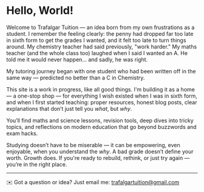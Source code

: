 # Hello, World!

Welcome to Trafalgar Tuition — an idea born from my own frustrations as a student. I remember the feeling clearly: the penny had dropped far too late in sixth form to get the grades I wanted, and it felt too late to turn things around. My chemistry teacher had said previously, "work harder." My maths teacher (and the whole class too) laughed when I said I wanted an A. He told me it would never happen... and sadly, he was right.

My tutoring journey began with one student who had been written off in the same way — predicted no better than a C in Chemistry.

This site is a work in progress, like all good things. I'm building it as a home — a one-stop shop — for everything I wish existed when I was in sixth form, and when I first started teaching: proper resources, honest blog posts, clear explanations that don’t just tell you *what*, but *why*.

You’ll find maths and science lessons, revision tools, deep dives into tricky topics, and reflections on modern education that go beyond buzzwords and exam hacks.

Studying doesn’t have to be miserable — it can be empowering, even enjoyable, when you understand the *why*.
A bad grade doesn’t define your worth. Growth does.
If you're ready to rebuild, rethink, or just try again — you’re in the right place.

---

✉️ Got a question or idea? Just email me: [trafalgartuition@gmail.com](mailto:trafalgartuition@gmail.com)
